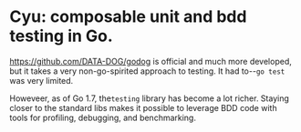 # Cyu: composable unit and bdd testing in Go.

https://github.com/DATA-DOG/godog is official and much more developed, but it takes a very non-go-spirited approach to testing. It had to--`go test` was very limited.

Howeveer, as of Go 1.7, the`testing` library has become a lot richer. Staying closer to the standard libs makes it possible to leverage BDD code with tools for profiling, debugging, and benchmarking.
